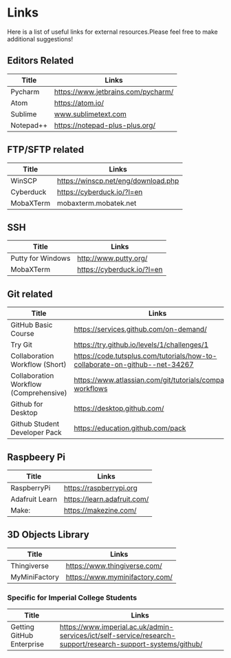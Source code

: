# Links

Here is a list of useful links for external resources.Please feel free to make additional suggestions!

## Editors Related

|Title| Links   |
|---|---|
| Pycharm | https://www.jetbrains.com/pycharm/  |
| Atom  | https://atom.io/  |
| Sublime  | www.sublimetext.com  |
| Notepad++  | https://notepad-plus-plus.org/  |

## FTP/SFTP related

|Title| Links   |
|---|---|
| WinSCP | https://winscp.net/eng/download.php  |
| Cyberduck  | https://cyberduck.io/?l=en  |
| MobaXTerm  | mobaxterm.mobatek.net  |

## SSH

|Title| Links   |
|---|---|
| Putty for Windows | http://www.putty.org/  |
| MobaXTerm  | https://cyberduck.io/?l=en  |


## Git related

|Title| Links   |
|---|---|
| GitHub Basic Course | https://services.github.com/on-demand/  |
| Try Git  | https://try.github.io/levels/1/challenges/1  |
| Collaboration Workflow (Short) | https://code.tutsplus.com/tutorials/how-to-collaborate-on-github--net-34267  |
| Collaboration Workflow (Comprehensive) | https://www.atlassian.com/git/tutorials/comparing-workflows  |
| Github for Desktop | https://desktop.github.com/  |
| Github Student Developer Pack | https://education.github.com/pack |


## Raspbeery Pi

|Title| Links   |
|---|---|
| RaspberryPi | https://raspberrypi.org  |
| Adafruit Learn  | https://learn.adafruit.com/  |
| Make: | https://makezine.com/ |


## 3D Objects Library

|Title| Links   |
|---|---|
| Thingiverse | https://www.thingiverse.com/  |
| MyMiniFactory  | https://www.myminifactory.com/ |


### Specific for Imperial College Students

|Title| Links   |
|---|---|
| Getting GitHub Enterprise | https://www.imperial.ac.uk/admin-services/ict/self-service/research-support/research-support-systems/github/  |
